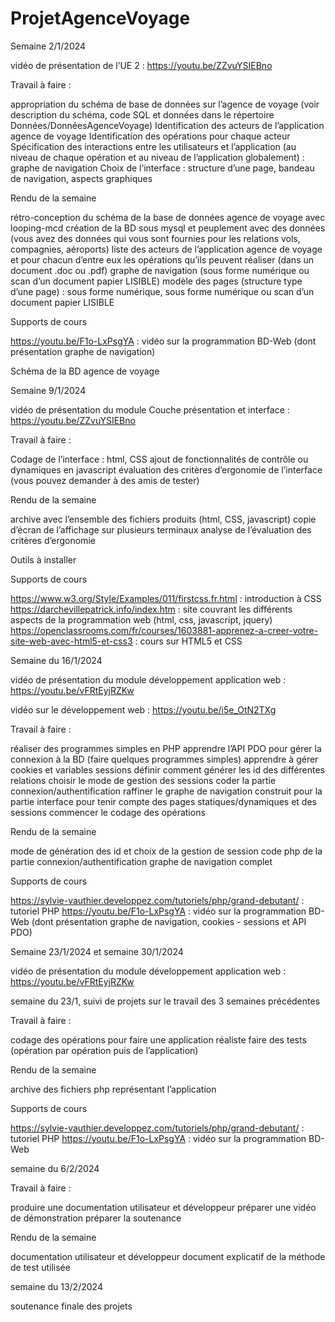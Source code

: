 # ProjetAgenceVoyage

Semaine 2/1/2024

vidéo de présentation de l’UE 2 : https://youtu.be/ZZvuYSIEBno 


Travail à faire :

appropriation du schéma de base de données sur l’agence de voyage (voir description du schéma, code SQL et données dans le répertoire Données/DonnéesAgenceVoyage)
Identification des acteurs de l’application agence de voyage
Identification des opérations pour chaque acteur
Spécification des interactions entre les utilisateurs et l’application (au niveau de chaque opération et au niveau de l’application globalement) : graphe de navigation
Choix de l’interface : structure d’une page, bandeau de navigation, aspects graphiques


Rendu de la semaine

rétro-conception du schéma de la base de données agence de voyage avec looping-mcd
création de la BD sous mysql et peuplement avec des données (vous avez des données qui vous sont fournies pour les relations vols, compagnies, aéroports)
liste des acteurs de l’application agence de voyage et pour chacun d’entre eux les opérations qu’ils peuvent réaliser (dans un document .doc ou .pdf)
graphe de navigation (sous forme numérique ou scan d’un document papier LISIBLE)
modèle des pages (structure type d’une page) : sous forme numérique, sous forme numérique ou scan d’un document papier LISIBLE

Supports de cours

https://youtu.be/F1o-LxPsgYA : vidéo sur la programmation BD-Web (dont présentation graphe de navigation)

Schéma de la BD agence de voyage




Semaine 9/1/2024

vidéo de présentation du module Couche présentation et interface : https://youtu.be/ZZvuYSIEBno 

Travail à faire :

Codage de l’interface : html, CSS
ajout de fonctionnalités de contrôle ou dynamiques en javascript
évaluation des critères d’ergonomie de l’interface (vous pouvez demander à des amis de tester)


Rendu de la semaine

archive avec l’ensemble des fichiers produits (html, CSS, javascript)
copie d’écran de l’affichage sur plusieurs terminaux
analyse de l’évaluation des critères d’ergonomie

Outils à installer


Supports de cours

https://www.w3.org/Style/Examples/011/firstcss.fr.html : introduction à CSS
https://darchevillepatrick.info/index.htm : site couvrant les différents aspects de la programmation web (html, css, javascript, jquery)
https://openclassrooms.com/fr/courses/1603881-apprenez-a-creer-votre-site-web-avec-html5-et-css3 : cours sur HTML5 et CSS



Semaine du 16/1/2024

vidéo de présentation du module développement application web : https://youtu.be/vFRtEyjRZKw 

vidéo sur le développement web : https://youtu.be/i5e_OtN2TXg 

Travail à faire :

réaliser des programmes simples en PHP
apprendre l’API PDO pour gérer la connexion à la BD (faire quelques programmes simples)
apprendre à gérer cookies et variables sessions
définir comment générer les id des différentes relations
choisir le mode de gestion des sessions
coder la partie connexion/authentification
raffiner le graphe de navigation construit pour la partie interface pour tenir compte des pages statiques/dynamiques et des sessions
commencer le codage des opérations


Rendu de la semaine

mode de génération des id et choix de la gestion de session
code php de la partie connexion/authentification
graphe de navigation complet

Supports de cours

https://sylvie-vauthier.developpez.com/tutoriels/php/grand-debutant/ : tutoriel PHP
https://youtu.be/F1o-LxPsgYA : vidéo sur la programmation BD-Web (dont présentation graphe de navigation, cookies - sessions et API PDO)


Semaine 23/1/2024 et semaine 30/1/2024

vidéo de présentation du module développement application web : https://youtu.be/vFRtEyjRZKw 


semaine du 23/1, suivi de projets sur le travail des 3 semaines précédentes


Travail à faire :

codage des opérations pour faire une application réaliste
faire des tests (opération par opération puis de l’application)


Rendu de la semaine

archive des fichiers php représentant l’application


Supports de cours

https://sylvie-vauthier.developpez.com/tutoriels/php/grand-debutant/ : tutoriel PHP
https://youtu.be/F1o-LxPsgYA : vidéo sur la programmation BD-Web

semaine du 6/2/2024


Travail à faire :

produire une documentation utilisateur et développeur
préparer une vidéo de démonstration
préparer la soutenance


Rendu de la semaine

documentation utilisateur et développeur
document explicatif de la méthode de test utilisée

semaine du 13/2/2024



soutenance finale des projets


